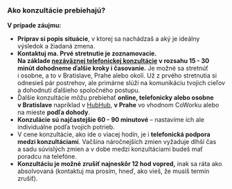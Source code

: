 ### Ako konzultácie prebiehajú?

**V prípade záujmu:**

- **Priprav si popis situácie**, v ktorej sa nachádzaš a aký je ideálny výsledok a žiadaná zmena.
- **Kontaktuj ma. Prvé stretnutie je zoznamovacie. Na základe [nezáväznej telefonickej konzultácie](https://calendar.google.com/calendar/u/0/appointments/schedules/AcZssZ2sepIGc8sosu7oevx1Xk3fYGiGule7mdjFghy02Uxslk_TfTEAKBMw2bsN5Ja3WZ4nHWgMTcsM) v rozsahu 15 - 30 minút dohodneme ďalšie kroky i časovanie.** Je možné sa stretnúť i osobne, a to v Bratislave, Prahe alebo okolí. Už z prvého stretnutia si odnesieš pár postrehov, ale primárne slúži na komunikáciu tvojich cieľov a dohodnutí ďalšieho spoločného postupu.
- Ďalšie konzultácie môžu prebiehať **online, telefonicky alebo osobne v Bratislave** napríklad v [HubHub](https://www.hubhub.com/location/bratislava-nivy-tower/), **v Prahe** vo vhodnom CoWorku alebo na mieste **podľa dohody**.
- **Konzulácie sú najčastejšie 60 - 90 minutové** – nastavíme ich ale individuálne podľa tvojich potrieb.
- V cene konzultácie, ako ide o viacej hodín, je i **telefonická podpora medzi konzultáciami**. Vačšina náročnejších zmien vyžaduje dlhší čas a sadu súvislých zmien a v dobe medzi konzultáciami budeš mať poradcu na telefóne.
- **Konzultáciu je možné zrušiť najneskôr 12 hod vopred,** inak sa ráta ako absolvovaná (kontaktuj ma prosím, hneď, ako vieš, že musíš termín zrušiť).